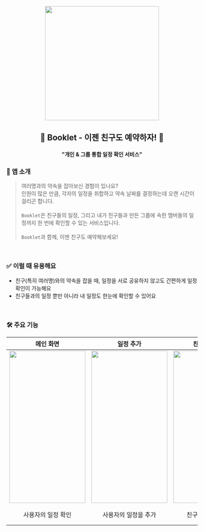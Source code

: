 <p align="center">
  <img src="https://user-images.githubusercontent.com/74913340/221390520-2f1c7643-2caa-41ea-b2ac-8f7522da8e68.png"
  width="300" height="300">
</p>   

<div align="center"> 

## 📆 Booklet - 이젠 친구도 예약하자! 📆
#### "개인 & 그룹 통합 일정 확인 서비스"  

</div>     

### 👥 앱 소개  
> 여러명과의 약속을 잡아보신 경험이 있나요?  <br> 인원이 많은 만큼, 각자의 일정을 취합하고 약속 날짜를 결정하는데 오랜 시간이 걸리곤 합니다. <br><br> `Booklet`은 친구들의 일정, 그리고 내가 친구들과 만든 그룹에 속한 멤버들의 일정까지 한 번에 확인할 수 있는 서비스입니다. <br><br> `Booklet`과 함께, 이젠 친구도 예약해보세요!  
<br>

### ✅ 이럴 때 유용해요  
- 친구(특히 여러명)와의 약속을 잡을 때, 일정을 서로 공유하지 않고도 간편하게 일정 확인이 가능해요   
- 친구들과의 일정 뿐만 아니라 내 일정도 한눈에 확인할 수 있어요  
<br>

### 🛠️ 주요 기능  
메인 화면|일정 추가|친구 일정 확인|그룹 일정 확인  
---|---|---|---  
<img src="https://user-images.githubusercontent.com/74913340/221391615-e0466e6a-d915-48c2-b0ba-50f44cecef93.jpg" width="200" height="400">|<img src="https://user-images.githubusercontent.com/74913340/221391616-51b79845-5ae3-43f2-be12-cd771ca426c7.jpg" width="200" height="400">|<img src="https://user-images.githubusercontent.com/74913340/221391621-b0de60f6-c2b2-42e6-a4c4-b83bf5fffccb.jpg" width="200" height="400">|<img src="https://user-images.githubusercontent.com/74913340/221391620-db3b57f8-2442-415f-ad7e-ba65bb2cabfe.jpg" width="200" height="400">  
|<div align="center">사용자의 일정 확인</div>|<div align="center">사용자의 일정을 추가</div>|<div align="center">친구 개인 일정 확인</div>|<div align="center">그룹 멤버의 일정이 있는<br> 날짜는 분홍색으로 표시</div>
